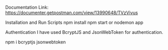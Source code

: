 Documentation Link: https://documenter.getpostman.com/view/13990648/TVzVivus


Installation and Run Scripts
npm install
npm start or nodemon app

Authentication
I have used BcryptJS and JsonWebToken for authentication.

npm i bcryptjs jsonwebtoken